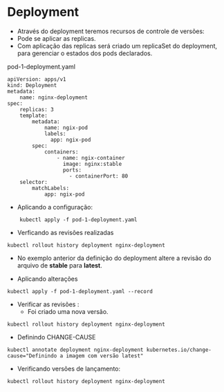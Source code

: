# Deployment

- Através do deployment teremos recursos de controle de versões:
- Pode se aplicar as replicas.
- Com aplicação das replicas será criado um replicaSet do deployment, 
para gerenciar o estados dos pods declarados.

pod-1-deployment.yaml

```
apiVersion: apps/v1
kind: Deployment
metadata:
    name: nginx-deployment
spec:
    replicas: 3
    template:
        metadata:
            name: ngix-pod
            labels:
              app: ngix-pod
        spec:
            containers:
                - name: ngix-container   
                  image: nginx:stable
                  ports:
                    - containerPort: 80
    selector:
        matchLabels:
            app: ngix-pod
```

- Aplicando a configuração:

```
    kubectl apply -f pod-1-deployment.yaml

```

- Verficando as revisões realizadas

```
kubectl rollout history deployment nginx-deployment

```

- No exemplo anterior da definição do deployment altere a revisão do arquivo
de **stable** para **latest**.


- Aplicando alterações 

```
kubectl apply -f pod-1-deployment.yaml --record

```

- Verificar as revisões :
    - Foi criado uma nova versão.

```
kubectl rollout history deployment nginx-deployment

```

- Definindo CHANGE-CAUSE

```
kubectl annotate deployment nginx-deployment kubernetes.io/change-cause="Definindo a imagem com versão latest"

```

- Verificando versões de lançamento:

```
kubectl rollout history deployment nginx-deployment

```